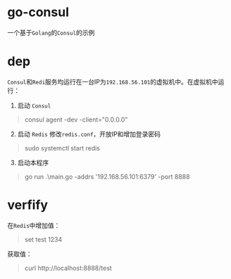 # go-consul
一个基于`Golang`的`Consul`的示例

# dep
`Consul`和`Redi`服务均运行在一台IP为`192.168.56.101`的虚拟机中。在虚拟机中运行：
1. 启动 `Consul`
> consul agent -dev -client="0.0.0.0"
2. 启动 `Redis`
修改`redis.conf`，开放IP和增加登录密码
> sudo systemctl start redis

3. 启动本程序
> go run .\main.go -addrs '192.168.56.101:6379' -port 8888

# verfify
在`Redis`中增加值：
> set test 1234

获取值：
> curl http://localhost:8888/test
